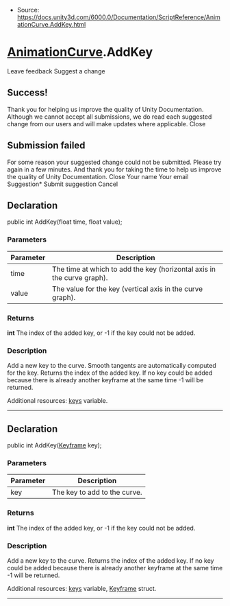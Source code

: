 * Source: https://docs.unity3d.com/6000.0/Documentation/ScriptReference/AnimationCurve.AddKey.html

#  [AnimationCurve](https://docs.unity3d.com/6000.0/Documentation/ScriptReference/AnimationCurve.html).AddKey
Leave feedback
Suggest a change
## Success!
Thank you for helping us improve the quality of Unity Documentation. Although we cannot accept all submissions, we do read each suggested change from our users and will make updates where applicable.
Close
## Submission failed
For some reason your suggested change could not be submitted. Please <a>try again</a> in a few minutes. And thank you for taking the time to help us improve the quality of Unity Documentation.
Close
Your name Your email Suggestion* Submit suggestion
Cancel
## Declaration
public int AddKey(float time, float value); 
### Parameters
Parameter | Description  
---|---  
time | The time at which to add the key (horizontal axis in the curve graph).  
value | The value for the key (vertical axis in the curve graph).  
### Returns
**int** The index of the added key, or -1 if the key could not be added. 
### Description
Add a new key to the curve.
Smooth tangents are automatically computed for the key. Returns the index of the added key. If no key could be added because there is already another keyframe at the same time -1 will be returned.  
  
Additional resources: [keys](https://docs.unity3d.com/6000.0/Documentation/ScriptReference/AnimationCurve-keys.html) variable.
* * *
## Declaration
public int AddKey([Keyframe](https://docs.unity3d.com/6000.0/Documentation/ScriptReference/Keyframe.html) key); 
### Parameters
Parameter | Description  
---|---  
key | The key to add to the curve.  
### Returns
**int** The index of the added key, or -1 if the key could not be added. 
### Description
Add a new key to the curve.
Returns the index of the added key. If no key could be added because there is already another keyframe at the same time -1 will be returned.  
  
Additional resources: [keys](https://docs.unity3d.com/6000.0/Documentation/ScriptReference/AnimationCurve-keys.html) variable, [Keyframe](https://docs.unity3d.com/6000.0/Documentation/ScriptReference/Keyframe.html) struct.
* * *
